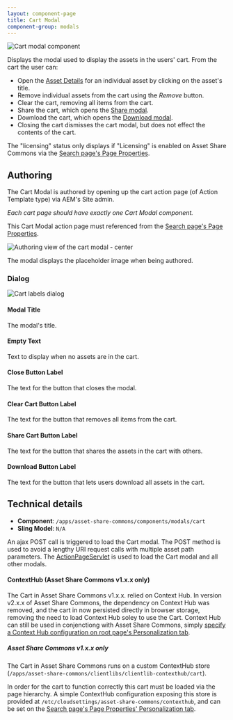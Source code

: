 ```yaml
---
layout: component-page
title: Cart Modal
component-group: modals
---
```


![Cart modal component](./images/main.png)


Displays the modal used to display the assets in the users' cart. From the cart the user can:

* Open the [Asset Details](../details.html) for an individual asset by clicking on the asset's title.
* Remove individual assets from the cart using the *Remove* button.
* Clear the cart, removing all items from the cart.
* Share the cart, which opens the [Share modal](../share/).
* Download the cart, which opens the [Download modal](../download/).
* Closing the cart dismisses the cart modal, but does not effect the contents of the cart.  

The "licensing" status only displays if "Licensing" is enabled on Asset Share Commons via the [Search page's Page Properties](../search/#page-properties).


## Authoring

The Cart Modal is authored by opening up the cart action page (of Action Template type) via AEM's Site admin. 

*Each cart page should have exactly one Cart Modal component.*

This Cart Modal action page must referenced from the [Search page's Page Properties](../search/#page-properties). 

![Authoring view of the cart modal - center](./images/authoring.png)

The modal displays the placeholder image when being authored.

### Dialog

![Cart labels dialog](./images/dialog.png)

#### Modal Title

The modal's title.

#### Empty Text

Text to display when no assets are in the cart.

#### Close Button Label

The text for the button that closes the modal.

#### Clear Cart Button Label

The text for the button that removes all items from the cart.

#### Share Cart Button Label

The text for the button that shares the assets in the cart with others.

#### Download Button Label

The text for the button that lets users download all assets in the cart.

## Technical details

* **Component**: `/apps/asset-share-commons/components/modals/cart`
* **Sling Model**: `N/A`

An ajax POST call is triggered to load the Cart modal. The POST method is used to avoid a lengthy URI request calls with multiple asset path parameters. The [ActionPageServlet](https://github.com/Adobe-Marketing-Cloud/asset-share-commons/blob/master/core/src/main/java/com/adobe/aem/commons/assetshare/components/actions/impl/ActionPageServlet.java) is used to load the Cart modal and all other modals.

#### ContextHub (Asset Share Commons v1.x.x only)

The Cart in Asset Share Commons v1.x.x. relied on Context Hub. In version v2.x.x of Asset Share Commons, the dependency on Context Hub was removed, and the cart in now persisted directly in browser storage, removing the need to load Context Hub soley to use the Cart. Context Hub can still be used in conjenctiong with Asset Share Commons, simply [specify a Context Hub configuration on root page's Personalization tab](https://experienceleague.adobe.com/docs/experience-manager-learn/sites/page-authoring/page-properties-feature-video-understand.html).

##### Asset Share Commons v1.x.x only

The Cart in Asset Share Commons runs on a custom ContextHub store (`/apps/asset-share-commons/clientlibs/clientlib-contexthub/cart`).

In order for the cart to function correctly this cart must be loaded via the page hierarchy. 
A simple ContextHub configuration exposing this store is provided at `/etc/cloudsettings/asset-share-commons/contexthub`,
and can be set on the [Search page's Page Properties' Personalization tab]([../search/#page-properties](https://experienceleague.adobe.com/docs/experience-manager-learn/sites/page-authoring/page-properties-feature-video-understand.html?lang=en)).

 

